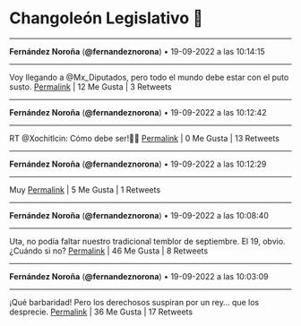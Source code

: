 # Changoleón Legislativo 🙈
*****
**Fernández Noroña** (**@fernandeznorona**) • 19-09-2022 a las 10:14:15
*****
Voy llegando a @Mx_Diputados, pero todo el mundo debe estar con el puto susto.
[Permalink](https://twitter.com/fernandeznorona/status/1571925654706290693) | 12 Me Gusta | 3 Retweets
*****
**Fernández Noroña** (**@fernandeznorona**) • 19-09-2022 a las 10:12:42
*****
RT @Xochitlcin: Cómo debe ser!💪🫶
[Permalink](https://twitter.com/fernandeznorona/status/1571925263277068288) | 0 Me Gusta | 13 Retweets
*****
**Fernández Noroña** (**@fernandeznorona**) • 19-09-2022 a las 10:12:29
*****
Muy
[Permalink](https://twitter.com/fernandeznorona/status/1571925209304768515) | 5 Me Gusta | 1 Retweets
*****
**Fernández Noroña** (**@fernandeznorona**) • 19-09-2022 a las 10:08:40
*****
Uta, no podía faltar nuestro tradicional temblor de septiembre.  El 19, obvio. ¿Cuándo si no?
[Permalink](https://twitter.com/fernandeznorona/status/1571924249245323265) | 46 Me Gusta | 8 Retweets
*****
**Fernández Noroña** (**@fernandeznorona**) • 19-09-2022 a las 10:03:09
*****
¡Qué barbaridad! Pero los derechosos suspiran por un rey… que los desprecie.
[Permalink](https://twitter.com/fernandeznorona/status/1571922858393182209) | 36 Me Gusta | 17 Retweets